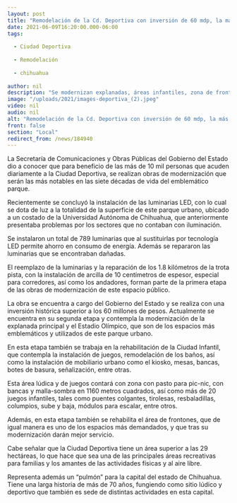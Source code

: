 ```yaml
---
layout: post
title: "Remodelación de la Cd. Deportiva con inversión de 60 mdp, la más importante en décadas"
date: 2021-06-09T16:20:00.000-06:00
tags:
  
  - Ciudad Deportiva
  
  - Remodelación
  
  - chihuahua
  
author: nil
description: "Se modernizan explanadas, áreas infantiles, zona de frontones, se repara la arcilla en los 1.8 kilómetros de pista de trotar y se sustituyen 789 luminarias por LED, entre otros trabajos, informó Obras Públicas"
image: "/uploads/2021/images-deportiva_(2).jpeg"
video: nil
audio: nil
alt: "Remodelación de la Cd. Deportiva con inversión de 60 mdp, la más importante en décadas"
front: false
section: "Local"
redirect_from: /news/184940
---
```


La Secretaría de Comunicaciones y Obras Públicas del Gobierno del Estado dio a conocer que para beneficio de las más de 10 mil personas que acuden diariamente a la Ciudad Deportiva, se realizan obras de modernización que serán las más notables en las siete décadas de vida del emblemático parque.

 

Recientemente se concluyó la instalación de las luminarias LED, con lo cual se dota de luz a la totalidad de la superficie de este parque urbano, ubicado a un costado de la Universidad Autónoma de Chihuahua, que anteriormente presentaba problemas por los sectores que no contaban con iluminación.

 

Se instalaron un total de 789 luminarias que al sustituirlas por tecnología LED permite ahorro en consumo de energía. Además se repararon las luminarias que se encontraban dañadas.

 

El reemplazo de la luminarias y la reparación de los 1.8 kilómetros de la trota pista, con la instalación de arcilla de 10 centímetros de espesor, especial para corredores, así como los andadores, forman parte de la primera etapa de las obras de modernización de este espacio público.

 

La obra se encuentra a cargo del Gobierno del Estado y se realiza con una inversión histórica superior a los 60 millones de pesos. Actualmente se encuentra en su segunda etapa y contempla la modernización de la explanada principal y el Estadio Olímpico, que son de los espacios más emblemáticos y utilizados de este parque urbano.

 

En esta etapa también se trabaja en la rehabilitación de la Ciudad Infantil, que contempla la instalación de juegos, remodelación de los baños, así como la instalación de mobiliario urbano como el kiosko, mesas, bancas, botes de basura, señalización, entre otras.

 

Esta área lúdica y de juegos contará con zona con pasto para pic-nic, con bancas y malla-sombra en 1160 metros cuadrados, así como más de 20 juegos infantiles, tales como puentes colgantes, tirolesas, resbaladillas, columpios, sube y baja, módulos para escalar, entre otros.

 

Además, en esta etapa también se rehabilita el área de frontones, que de igual manera es uno de los espacios más demandados, y que tras su modernización darán mejor servicio.

 

Cabe señalar que la Ciudad Deportiva tiene un área superior a las 29 hectáreas, lo que hace que sea una de las principales áreas recreativas para familias y los amantes de las actividades físicas y al aire libre.

 

Representa además un “pulmón” para la capital del estado de Chihuahua. Tiene una larga historia de más de 70 años, fungiendo como sitio lúdico y deportivo que también es sede de distintas actividades en esta capital.